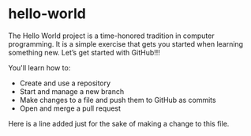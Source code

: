 # hello-world
The Hello World project is a time-honored tradition in computer programming. It is a simple exercise that gets you started when learning something new. Let’s get started with GitHub!!!

You'll learn how to:
  * Create and use a repository
  * Start and manage a new branch
  * Make changes to a file and push them to GitHub as commits
  * Open and merge a pull request

Here is a line added just for the sake of making a change to this file.
